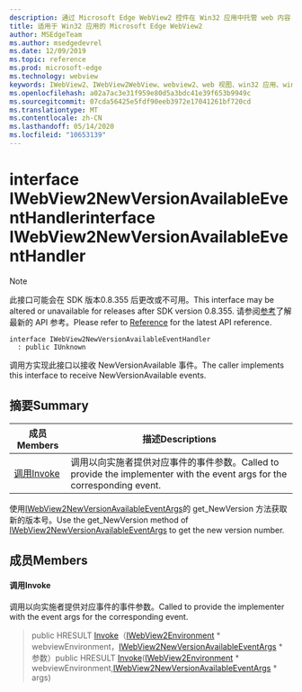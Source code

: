 ```yaml
---
description: 通过 Microsoft Edge WebView2 控件在 Win32 应用中托管 web 内容
title: 适用于 Win32 应用的 Microsoft Edge WebView2
author: MSEdgeTeam
ms.author: msedgedevrel
ms.date: 12/09/2019
ms.topic: reference
ms.prod: microsoft-edge
ms.technology: webview
keywords: IWebView2、IWebView2WebView、webview2、web 视图、win32 应用、win32、edge
ms.openlocfilehash: a02a7ac3e31f959e80d5a3bdc41e39f653b9949c
ms.sourcegitcommit: 07cda56425e5fdf90eeb3972e17041261bf720cd
ms.translationtype: MT
ms.contentlocale: zh-CN
ms.lasthandoff: 05/14/2020
ms.locfileid: "10653139"
---
```

# <span data-ttu-id="0afca-104">interface IWebView2NewVersionAvailableEventHandler</span><span class="sxs-lookup"><span data-stu-id="0afca-104">interface IWebView2NewVersionAvailableEventHandler</span></span> 

> [!NOTE]
> <span data-ttu-id="0afca-105">此接口可能会在 SDK 版本0.8.355 后更改或不可用。</span><span class="sxs-lookup"><span data-stu-id="0afca-105">This interface may be altered or unavailable for releases after SDK version 0.8.355.</span></span> <span data-ttu-id="0afca-106">请参阅[参考](../../../webview2-api-reference.md)了解最新的 API 参考。</span><span class="sxs-lookup"><span data-stu-id="0afca-106">Please refer to [Reference](../../../webview2-api-reference.md) for the latest API reference.</span></span>

```
interface IWebView2NewVersionAvailableEventHandler
  : public IUnknown
```

<span data-ttu-id="0afca-107">调用方实现此接口以接收 NewVersionAvailable 事件。</span><span class="sxs-lookup"><span data-stu-id="0afca-107">The caller implements this interface to receive NewVersionAvailable events.</span></span>

## <span data-ttu-id="0afca-108">摘要</span><span class="sxs-lookup"><span data-stu-id="0afca-108">Summary</span></span>

 <span data-ttu-id="0afca-109">成员</span><span class="sxs-lookup"><span data-stu-id="0afca-109">Members</span></span>                        | <span data-ttu-id="0afca-110">描述</span><span class="sxs-lookup"><span data-stu-id="0afca-110">Descriptions</span></span>
--------------------------------|---------------------------------------------
[<span data-ttu-id="0afca-111">调用</span><span class="sxs-lookup"><span data-stu-id="0afca-111">Invoke</span></span>](#invoke) | <span data-ttu-id="0afca-112">调用以向实施者提供对应事件的事件参数。</span><span class="sxs-lookup"><span data-stu-id="0afca-112">Called to provide the implementer with the event args for the corresponding event.</span></span>

<span data-ttu-id="0afca-113">使用[IWebView2NewVersionAvailableEventArgs](IWebView2NewVersionAvailableEventArgs.md)的 get_NewVersion 方法获取新的版本号。</span><span class="sxs-lookup"><span data-stu-id="0afca-113">Use the get_NewVersion method of [IWebView2NewVersionAvailableEventArgs](IWebView2NewVersionAvailableEventArgs.md) to get the new version number.</span></span>

## <span data-ttu-id="0afca-114">成员</span><span class="sxs-lookup"><span data-stu-id="0afca-114">Members</span></span>

#### <span data-ttu-id="0afca-115">调用</span><span class="sxs-lookup"><span data-stu-id="0afca-115">Invoke</span></span> 

<span data-ttu-id="0afca-116">调用以向实施者提供对应事件的事件参数。</span><span class="sxs-lookup"><span data-stu-id="0afca-116">Called to provide the implementer with the event args for the corresponding event.</span></span>

> <span data-ttu-id="0afca-117">public HRESULT [Invoke](#invoke)（[IWebView2Environment](IWebView2Environment.md) \* webviewEnvironment，[IWebView2NewVersionAvailableEventArgs](IWebView2NewVersionAvailableEventArgs.md) \* 参数）</span><span class="sxs-lookup"><span data-stu-id="0afca-117">public HRESULT [Invoke](#invoke)([IWebView2Environment](IWebView2Environment.md) \* webviewEnvironment,[IWebView2NewVersionAvailableEventArgs](IWebView2NewVersionAvailableEventArgs.md) \* args)</span></span>

